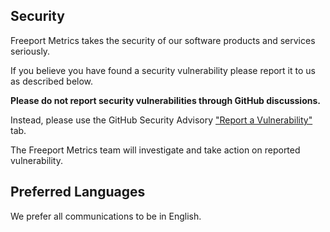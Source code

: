 ## Security

Freeport Metrics takes the security of our software products and services seriously.

If you believe you have found a security vulnerability please report it to us as described below.

**Please do not report security vulnerabilities through GitHub discussions.**

Instead, please use the GitHub Security Advisory ["Report a Vulnerability"](https://github.com/fmtops/form2agent-ai-react/security/advisories/new) tab.

The Freeport Metrics team will investigate and take action on reported vulnerability.

## Preferred Languages

We prefer all communications to be in English.
